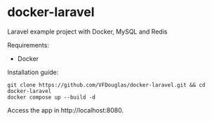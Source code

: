 # docker-laravel
Laravel example project with Docker, MySQL and Redis

Requirements:
- Docker

Installation guide:

```
git clone https://github.com/VFDouglas/docker-laravel.git && cd docker-laravel
docker compose up --build -d
```
Access the app in http://localhost:8080.
